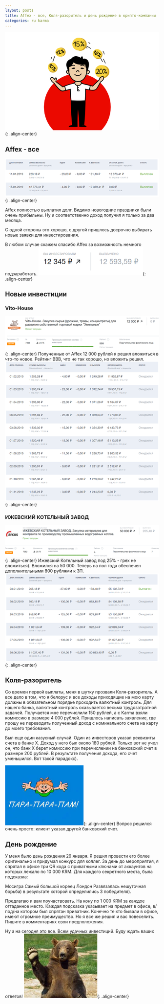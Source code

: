 ```yaml
---
layout: posts
title: Affex - все, Коля-разоритель и день рождение в крипто-компании
categories: ru karma
---
```


![image-center](/assets/images/karma-percents.png){: .align-center}

## Affex - все

![image-center](/assets/images/affex-end.png){: .align-center}

Affex полностью выплатил долг. Видимо новогодние праздники были очень прибыльны. Ну и соответственно доход получил я только за два месяца.

С одной стороны это хорошо, с другой пришлось досрочно выбирать новые заявки для инвестирования.

В любом случае скажем спасибо Affex за возможность немного подзаработать.
![image-center](/assets/images/affex-interest.png){: .align-center}

## Новые инвестиции

### Vito-House

![image-center](/assets/images/vito-loan.png){: .align-center}
Полученные от Affex 12 000 рублей я решил вложиться в что-то новое. Рейтинг BBB, что не так хорошо, но вложить решил.
![image-center](/assets/images/vito-scheduler.png){: .align-center}

### ИЖЕВСКИЙ КОТЕЛЬНЫЙ ЗАВОД

![image-center](/assets/images/ikz-loan.png){: .align-center}
Ижевский Котельный завод под 25% - грех не вложиться). Вложился на 50 000. Теперь на пол года обеспечен дополнительными 800 рублями к ЗП.
![image-center](/assets/images/ikz-scheduler.png){: .align-center}

## Коля-разоритель

Со времен первой выплаты, меня в шутку прозвали Коля-разоритель. А все дело в том, что я белорус и все доходы приходящие на мою карту должны в обязательном порядке проходить валютный контроль. Для нашего банка, валютный контроль оказывается весьма трудозатратной задачей. Получается мне перечислили 150 рублей, а с Karma взяли комиссию в размере 4 000 рублей. Пришлось написать заявление, где прошу не переводить полученный доход с номинального счета на карту до моего требования.

Был еще один казусный случай. Один из инвесторов указал реквизиты счета в банке X. Доход у него был около 180 рублей. Только вот не учел он, что банк X берет комиссию при перечислении на банковский счет в размере 200 рублей. В результате получения дохода, его счет уменьшился. Вот такой парадокс).

![image-center](/assets/images/eralash.png){: .align-center}
Вопрос решился очень просто: клиент указал другой банковский счет.

## День рождение

У меня было день рождения 29 января. Я решил провести его более оригинально и придумал конкурс для коллег. За день до мероприятия, я спрятал в офисе три QR кода с приватными ключами от аккаунтов на которых лежало по 10 000 KRM. Для каждого секретного места, была подсказка:

Мосигра
Самый большой кореец
Лондон
Развязалась нешуточная борьба) в результате которой определились 3 победителя).

Предлагаю и вам поучаствовать. На кону по 1 000 KRM за каждое отгаданное место. Каждая подсказка указывает на предмет в офисе, в/под/на котором был спрятан приватник. Конечно те кто бывали в офисе, имеют огромное преимущество. Но я все же решил и вас повеселить. Пишите в комментариях свои предположения.

Ну а на сегодня это все. Всем удачных инвестиций. Буду ждать ваших ответов!
![image-center](/assets/images/beer-hi.png){: .align-center}
